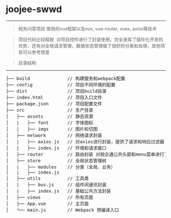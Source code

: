 # joojee-swwd
***
> 税务问答项目 使用的vue框架以及vux, vue-router, vuex, axios等技术

> 项目代码比较精致  对项目控件进行了封装使用，完全发挥了插件化开发的优势，还有对全局请求管理，数据状态管理做了很好的分离和处理，其他项目可以参考借鉴

> 目录结构
***
<pre>
├── build              // 构建服务和webpack配置
├── config             // 项目不同环境的配置
├── dist               // 项目build目录
├── index.html         // 项目入口文件
├── package.json       // 项目配置文件
├── src                // 生产目录
│   ├── assets         // 静态资源
│   |   ├── font       // 字体图标
│   |   ├── imgs       // 图片和切图
│   ├── network        // 网络请求封装
│   |   ├── axios.js   // 对axios进行封装，提供了请求和响应过滤器
│   |   ├── index.js   // 环境和请求接口
│   ├── router         // 路由封装 对税企通公共头部和menu菜单进行了集成
│   ├── store          // 全局状态管理树
│   |   ├── modules    // 分类（全局、业务）
│   |   ├── index.js         
│   ├── utils          // 工具类
│   |   ├── bus.js     // 组件间通讯封装
│   |   ├── index.js   // 基础公共方法封装
│   ├── views          // 所有页面
│   ├── App.vue        // 主页面 
│   └── main.js        // Webpack 预编译入口
</pre>
